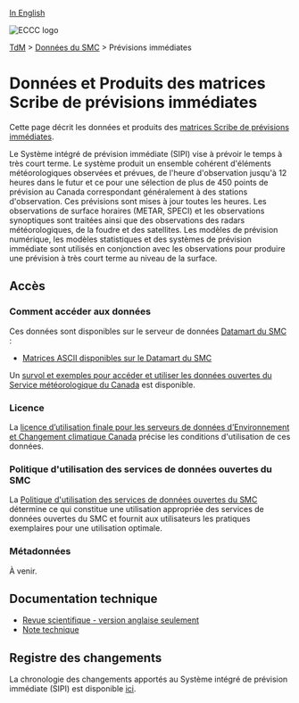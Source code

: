 [In English](readme_nowcasting_en.md)

![ECCC logo](../../img_eccc-logo.png)

[TdM](../../readme_fr.md) > [Données du SMC](../readme_fr.md) > Prévisions immédiates

# Données et Produits des matrices Scribe de prévisions immédiates

Cette page décrit les données et produits des [matrices Scribe de prévisions immédiates](readme_nowcasting-datamart_fr.md).

Le Système intégré de prévision immédiate (SIPI) vise à prévoir le temps à très court terme. Le système produit un ensemble cohérent d'éléments météorologiques observées et prévues, de l'heure d'observation jusqu'à 12 heures dans le futur et ce pour une sélection de plus de 450 points de prévision au Canada correspondant généralement à des stations d'observation. Ces prévisions sont mises à jour toutes les heures. Les observations de surface horaires (METAR, SPECI) et les observations synoptiques sont traitées ainsi que des observations des radars météorologiques, de la foudre et des satellites. Les modèles de prévision numérique, les modèles statistiques et des systèmes de prévision immédiate sont utilisés en conjonction avec les observations pour produire une prévision à très court terme au niveau de la surface.

## Accès

### Comment accéder aux données

Ces données sont disponibles sur le serveur de données [Datamart du SMC](../../msc-datamart/readme_fr.md) :

* [Matrices ASCII disponibles sur le Datamart du SMC](readme_nowcasting-datamart_fr.md) 

Un [survol et exemples pour accéder et utiliser les données ouvertes du Service météorologique du Canada](../../usage/readme_fr.md) est disponible.

### Licence

La [licence d’utilisation finale pour les serveurs de données d’Environnement et Changement climatique Canada](../../licence/readme_fr.md) précise les conditions d'utilisation de ces données.

### Politique d'utilisation des services de données ouvertes du SMC

La [Politique d'utilisation des services de données ouvertes du SMC](../../usage-policy/readme_fr.md) détermine ce qui constitue une utilisation appropriée des services de données ouvertes du SMC et fournit aux utilisateurs les pratiques exemplaires pour une utilisation optimale.

### Métadonnées

À venir.

## Documentation technique

* [Revue scientifique - version anglaise seulement](https://collaboration.cmc.ec.gc.ca/cmc/cmoi/product_guide/docs/lib/e_scribe3.pdf)
* [Note technique](https://collaboration.cmc.ec.gc.ca/cmc/cmoi/product_guide/docs/tech_notes/technote_rdps-incs_f.pdf)

## Registre des changements 

La chronologie des changements apportés au Système intégré de prévision immédiate (SIPI) est disponible [ici](changelog_nowcasting_fr.md).
